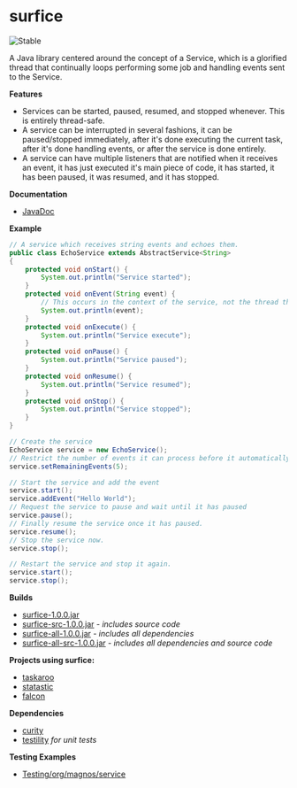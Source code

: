 surfice
=======

![Stable](http://i4.photobucket.com/albums/y123/Freaklotr4/stage_stable.png)

A Java library centered around the concept of a Service, which is a glorified thread that continually loops performing some job and handling events sent to the Service.

**Features**
- Services can be started, paused, resumed, and stopped whenever. This is entirely thread-safe.
- A service can be interrupted in several fashions, it can be paused/stopped immediately, after it's done executing the current task, after it's done handling events, or after the service is done entirely.
- A service can have multiple listeners that are notified when it receives an event, it has just executed it's main piece of code, it has started, it has been paused, it was resumed, and it has stopped.

**Documentation**
- [JavaDoc](http://gh.magnos.org/?r=http://clickermonkey.github.com/Surfice/)

**Example**

```java
// A service which receives string events and echoes them.
public class EchoService extends AbstractService<String> 
{
    protected void onStart() {
        System.out.println("Service started");
    }
    protected void onEvent(String event) {
        // This occurs in the context of the service, not the thread that added the event.
        System.out.println(event);
    }
    protected void onExecute() {
        System.out.println("Service execute");
    }
    protected void onPause() {
        System.out.println("Service paused");
    }
    protected void onResume() {
        System.out.println("Service resumed");
    }
    protected void onStop() {
        System.out.println("Service stopped");
    }
}

// Create the service
EchoService service = new EchoService();
// Restrict the number of events it can process before it automatically stops.
service.setRemainingEvents(5);

// Start the service and add the event
service.start();
service.addEvent("Hello World");
// Request the service to pause and wait until it has paused
service.pause();
// Finally resume the service once it has paused.
service.resume();
// Stop the service now.
service.stop();

// Restart the service and stop it again.
service.start();
service.stop();
```

**Builds**
- [surfice-1.0.0.jar](http://gh.magnos.org/?r=https://github.com/ClickerMonkey/Surfice/blob/master/build/surfice-1.0.0.jar?raw=true)
- [surfice-src-1.0.0.jar](http://gh.magnos.org/?r=https://github.com/ClickerMonkey/Surfice/blob/master/build/surfice-src-1.0.0.jar?raw=true) *- includes source code*
- [surfice-all-1.0.0.jar](http://gh.magnos.org/?r=https://github.com/ClickerMonkey/Surfice/blob/master/build/surfice-1.0.0.jar?raw=true) *- includes all dependencies*
- [surfice-all-src-1.0.0.jar](http://gh.magnos.org/?r=https://github.com/ClickerMonkey/Surfice/blob/master/build/surfice-src-1.0.0.jar?raw=true) *- includes all dependencies and source code*

**Projects using surfice:**
- [taskaroo](http://gh.magnos.org/?r=https://github.com/ClickerMonkey/Taskaroo)
- [statastic](http://gh.magnos.org/?r=https://github.com/ClickerMonkey/Statastic)
- [falcon](http://gh.magnos.org/?r=https://github.com/ClickerMonkey/Falcon)

**Dependencies**
- [curity](http://gh.magnos.org/?r=https://github.com/ClickerMonkey/Curity)
- [testility](http://gh.magnos.org/?r=https://github.com/ClickerMonkey/Testility) *for unit tests*

**Testing Examples**
- [Testing/org/magnos/service](http://gh.magnos.org/?r=https://github.com/ClickerMonkey/Surfice/tree/master/Testing/org/magnos/service)

